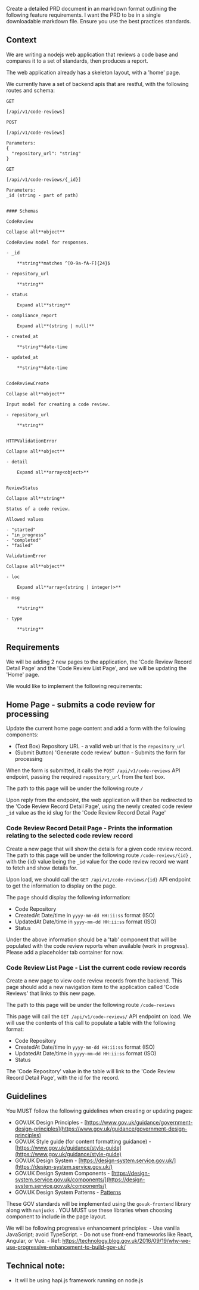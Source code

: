 Create a detailed PRD document in an markdown format outlining the following feature requirements. I want the PRD to be in a single downloadable markdown file. Ensure you use the best practices standards.
## Context

We are writing a nodejs web application that reviews a code base and compares it to a set of standards, then produces a report.

The web application already has a skeleton layout, with a 'home' page.

We currently have a set of backend apis that are restful, with the following routes and schema:

```
GET

[/api/v1/code-reviews]

POST

[/api/v1/code-reviews]

Parameters:
{
  "repository_url": "string"
}

GET

[/api/v1/code-reviews/{_id}]

Parameters:
_id (string - part of path)


#### Schemas

CodeReview

Collapse all**object**

CodeReview model for responses.

- _id
    
    **string**matches ^[0-9a-fA-F]{24}$
    
- repository_url
    
    **string**
    
- status
    
    Expand all**string**
    
- compliance_report
    
    Expand all**(string | null)**
    
- created_at
    
    **string**date-time
    
- updated_at
    
    **string**date-time
    

CodeReviewCreate

Collapse all**object**

Input model for creating a code review.

- repository_url
    
    **string**
    

HTTPValidationError

Collapse all**object**

- detail
    
    Expand all**array<object>**
    

ReviewStatus

Collapse all**string**

Status of a code review.

Allowed values

- "started"
- "in_progress"
- "completed"
- "failed"

ValidationError

Collapse all**object**

- loc
    
    Expand all**array<(string | integer)>**
    
- msg
    
    **string**
    
- type
    
    **string**
```

## Requirements

We will be adding 2 new pages to the application, the 'Code Review Record Detail Page' and the 'Code Review List Page', and we will be updating the 'Home' page.

We would like to implement the following requirements:
## Home Page - submits a code review for processing

Update the current home page content and add a form with the following components:
- (Text Box) Repository URL - a valid web url that is the `repository_url`
- (Submit Button) 'Generate code review' button - Submits the form for processing

When the form is submitted, it calls the `POST /api/v1/code-reviews` API endpoint, passing the required `repository_url` from the text box.

The path to this page will be under the following route `/`

Upon reply from the endpoint, the web application will then be redirected to the 'Code Review Record Detail Page', using the newly created code review `_id` value as the id slug for the 'Code Review Record Detail Page'

### Code Review Record Detail Page - Prints the information relating to the selected code review record

Create a new page that will show the details for a given code review record.  The path to this page will be under the following route `/code-reviews/{id}` , with the {id} value being the `_id` value for the code review record we want to fetch and show details for.

Upon load, we should call the `GET /api/v1/code-reviews/{id}` API endpoint to get the information to display on the page.

The page should display the following information:
-  Code Repository
- CreatedAt Date/time in `yyyy-mm-dd HH:ii:ss` format (ISO)
- UpdatedAt Date/time in `yyyy-mm-dd HH:ii:ss` format (ISO)
- Status

Under the above information should be a 'tab' component that will be populated with the code review reports when available (work in progress).  Please add a placeholder tab container for now.

### Code Review List Page - List the current code review records

Create a new page to view code review records from the backend.  This page should add a new navigation item to the application called 'Code Reviews' that links to this new page.

The path to this page will be under the following route `/code-reviews`

This page will call the `GET /api/v1/code-reviews/` API endpoint on load.  We will use the contents of this call to populate a table with the following format:
- Code Repository
- CreatedAt Date/time in `yyyy-mm-dd HH:ii:ss` format (ISO)
- UpdatedAt Date/time in `yyyy-mm-dd HH:ii:ss` format (ISO)
- Status

The 'Code Repository' value in the table will link to the 'Code Review Record Detail Page', with the id for the record.

## Guidelines

You MUST follow the following guidelines when creating or updating pages:
- GOV.UK Design Principles - [https://www.gov.uk/guidance/government-design-principles](https://www.gov.uk/guidance/government-design-principles)
- GOV.UK Style guide (for content formatting guidance) - [https://www.gov.uk/guidance/style-guide](https://www.gov.uk/guidance/style-guide)
- GOV.UK Design System - [https://design-system.service.gov.uk/](https://design-system.service.gov.uk/)
- GOV.UK Design System Components - [https://design-system.service.gov.uk/components/](https://design-system.service.gov.uk/components/)
- GOV.UK Design System Patterns - [Patterns](https://design-system.service.gov.uk/patterns/)

These GOV standards will be implemented using the `govuk-frontend` library along with `nunjucks` .  YOU MUST use these libraries when choosing component to include in the page layout.

We will be following progressive enhancement principles:
	- Use vanilla JavaScript; avoid TypeScript.
	- Do not use front-end frameworks like React, Angular, or Vue.
	- Ref: https://technology.blog.gov.uk/2016/09/19/why-we-use-progressive-enhancement-to-build-gov-uk/

## Technical note:
- It will be using hapi.js framework running on node.js